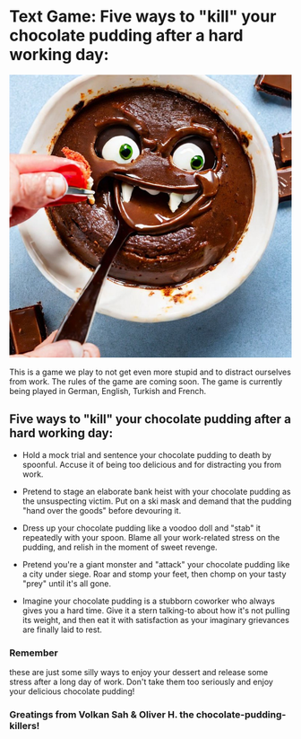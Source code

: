 
# Text Game: Five ways to "kill" your chocolate pudding after a hard working day:
![This is an image](https://github.com/VolkanSah/kill-the-chocolate-pudding/blob/main/1.jpg)



This is a game we play to not get even more stupid and to distract ourselves from work. The rules of the game are coming soon. The game is currently being played in German, English, Turkish and French.

 ## Five ways to "kill" your chocolate pudding after a hard working day:
- Hold a mock trial and sentence your chocolate pudding to death by spoonful. Accuse it of being too delicious and for distracting you from work.

- Pretend to stage an elaborate bank heist with your chocolate pudding as the unsuspecting victim. Put on a ski mask and demand that the pudding "hand over the goods" before devouring it.

- Dress up your chocolate pudding like a voodoo doll and "stab" it repeatedly with your spoon. Blame all your work-related stress on the pudding, and relish in the moment of sweet revenge.

- Pretend you're a giant monster and "attack" your chocolate pudding like a city under siege. Roar and stomp your feet, then chomp on your tasty "prey" until it's all gone.

- Imagine your chocolate pudding is a stubborn coworker who always gives you a hard time. Give it a stern talking-to about how it's not pulling its weight, and then eat it with satisfaction as your imaginary grievances are finally laid to rest.

### Remember
these are just some silly ways to enjoy your dessert and release some stress after a long day of work. Don't take them too seriously and enjoy your delicious chocolate pudding!

### Greatings from Volkan Sah & Oliver H.  the chocolate-pudding-killers!
